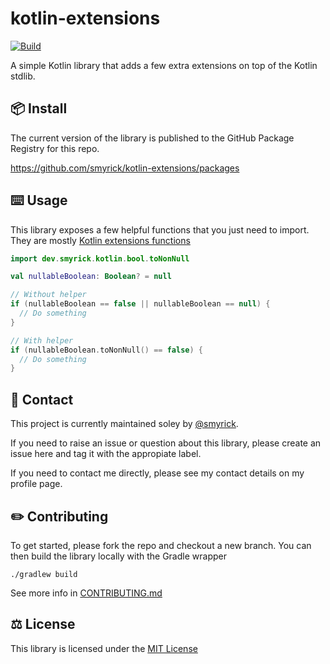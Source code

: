 # kotlin-extensions
[![Build](https://github.com/smyrick/kotlin-extensions/workflows/Build%20master%20branch/badge.svg)](https://github.com/smyrick/kotlin-extensions/actions)

A simple Kotlin library that adds a few extra extensions on top of the Kotlin stdlib.

## 📦 Install

The current version of the library is published to the GitHub Package Registry for this repo.

https://github.com/smyrick/kotlin-extensions/packages

## ⌨️ Usage

This library exposes a few helpful functions that you just need to import. They are mostly [Kotlin extensions functions](https://kotlinlang.org/docs/reference/extensions.html)

```kotlin
import dev.smyrick.kotlin.bool.toNonNull

val nullableBoolean: Boolean? = null

// Without helper
if (nullableBoolean == false || nullableBoolean == null) {
  // Do something
}

// With helper
if (nullableBoolean.toNonNull() == false) {
  // Do something
}
```

## 👥 Contact

This project is currently maintained soley by [@smyrick](https://github.com/smyrick).

If you need to raise an issue or question about this library, please create an issue here and tag it with the appropiate label.

If you need to contact me directly, please see my contact details on my profile page.

## ✏️ Contributing

To get started, please fork the repo and checkout a new branch. You can then build the library locally with the Gradle wrapper

```shell script
./gradlew build
```

See more info in [CONTRIBUTING.md](CONTRIBUTING.md)

## ⚖️ License
This library is licensed under the [MIT License](LICENSE)
